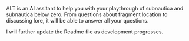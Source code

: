 ALT is an AI assitant to help you with your playthrough of subnautica and subnautica below zero. From questions about fragment location to discussing lore, it will be able to answer all your questions.

I will further update the Readme file as development progresses.
